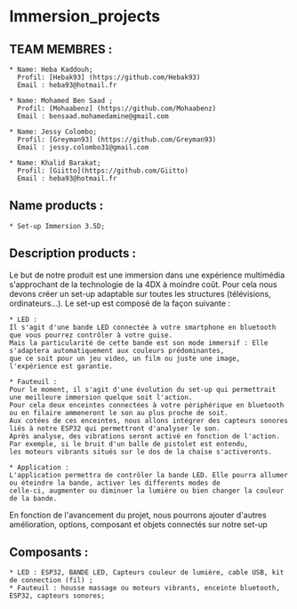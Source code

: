 # Immersion_projects

## TEAM MEMBRES :
	* Name: Heba Kaddouh; 
	  Profil: [Hebak93] (https://github.com/Hebak93)
	  Email : heba93@hotmail.fr
	  
	* Name: Mohamed Ben Saad ;
	  Profil: [Mohaabenz] (https://github.com/Mohaabenz)
	  Email : bensaad.mohamedamine@gmail.com

	* Name: Jessy Colombo; 
	  Profil: [Greyman93] (https://github.com/Greyman93)
	  Email : jessy.colombo31@gmail.com
	  
	* Name: Khalid Barakat; 
	  Profil: [Giitto](https://github.com/Giitto)
	  Email : heba93@hotmail.fr
	  
## Name products :
	* Set-up Immersion 3.5D;

## Description products :

Le but de notre produit est une immersion dans une expérience multimédia s'approchant de la technologie de la 4DX à moindre coût.
Pour cela nous devons créer un set-up adaptable sur toutes les structures (télévisions, ordinateurs...). Le set-up est composé de la façon suivante :	
	
	* LED : 
	Il s'agit d'une bande LED connectée à votre smartphone en bluetooth que vous pourrez contrôler à votre guise. 
	Mais la particularité de cette bande est son mode immersif : Elle s'adaptera automatiquement aux couleurs prédominantes,
	que ce soit pour un jeu video, un film ou juste une image, l'expérience est garantie. 
	
	* Fauteuil : 
	Pour le moment, il s'agit d'une évolution du set-up qui permettrait une meilleure immersion quelque soit l'action. 
	Pour cela deux enceintes connectées à votre périphérique en bluetooth ou en filaire ammeneront le son au plus proche de soit. 
	Aux cotées de ces enceintes, nous allons intégrer des capteurs sonores liés à notre ESP32 qui permettront d'analyser le son. 
	Après analyse, des vibrations seront activé en fonction de l'action. Par exemple, si le bruit d'un balle de pistolet est entendu, 
	les moteurs vibrants situés sur le dos de la chaise s'activeronts. 

	* Application :  
	L'application permettra de contrôler la bande LED. Elle pourra allumer ou éteindre la bande, activer les differents modes de 
	celle-ci, augmenter ou diminuer la lumière ou bien changer la couleur de la bande.

En fonction de l'avancement du projet, nous pourrons ajouter d'autres amélioration, options, composant et objets connectés sur notre set-up

## Composants :
	* LED : ESP32, BANDE LED, Capteurs couleur de lumière, cable USB, kit de connection (fil) ;
	* Fauteuil : housse massage ou moteurs vibrants, enceinte bluetooth, ESP32, capteurs sonores; 



	  
	  
